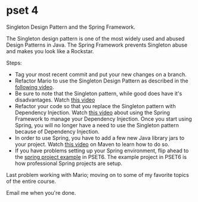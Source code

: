pset 4 
======

Singleton Design Pattern and the Spring Framework.

The Singleton design pattern is one of the most widely used and abused Design Patterns in Java.
The Spring Framework prevents Singleton abuse and makes you look like a Rockstar.

Steps:
  * Tag your most recent commit and put your new changes on a branch.
  * Refactor Mario to use the Singleton Design Pattern as described in the [following video](http://tv.launchcode.us/#/videos/java_singleton?lesson=Java).
  * Be sure to note that the Singleton pattern, while good does have it's disadvantages.  Watch [this video](http://tv.launchcode.us/#/videos/java_dependency_injection?lesson=Java)
  * Refactor your code so that you replace the Singleton pattern with Dependency Injection.  Watch [this video](http://tv.launchcode.us/#/videos/java_spring_framework?lesson=Java) about using the Spring Framework to manage your Dependency Injection.  Once you start using Spring, you will no longer have a need to use the Singleton pattern because of Dependency Injection.
  * In order to use Spring, you have to add a few new Java library jars to your project.  Watch [this video](http://tv.launchcode.us/#/videos/java_maven?lesson=Java) on Maven to learn how to do so.
  * If you have problems setting up your Spring environment, flip ahead to the [spring project example](https://github.com/MoMenne/launchcode-java-class/tree/master/pset6) in PSET6. The example project in PSET6 is how professional Spring projects are setup.
  
Last problem working with Mario; moving on to some of my favorite topics of the entire course.

Email me when you're done.
 

